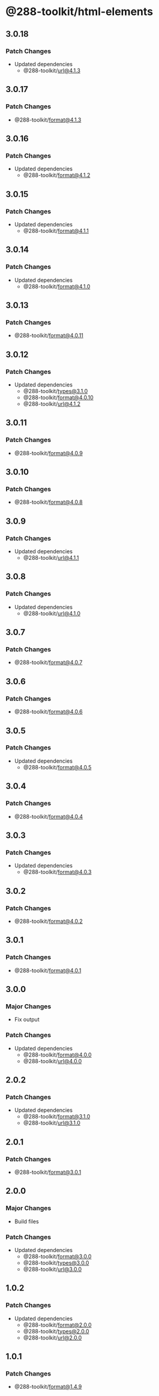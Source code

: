# @288-toolkit/html-elements

## 3.0.18

### Patch Changes

- Updated dependencies
  - @288-toolkit/url@4.1.3

## 3.0.17

### Patch Changes

- @288-toolkit/format@4.1.3

## 3.0.16

### Patch Changes

- Updated dependencies
  - @288-toolkit/format@4.1.2

## 3.0.15

### Patch Changes

- Updated dependencies
  - @288-toolkit/format@4.1.1

## 3.0.14

### Patch Changes

- Updated dependencies
  - @288-toolkit/format@4.1.0

## 3.0.13

### Patch Changes

- @288-toolkit/format@4.0.11

## 3.0.12

### Patch Changes

- Updated dependencies
  - @288-toolkit/types@3.1.0
  - @288-toolkit/format@4.0.10
  - @288-toolkit/url@4.1.2

## 3.0.11

### Patch Changes

- @288-toolkit/format@4.0.9

## 3.0.10

### Patch Changes

- @288-toolkit/format@4.0.8

## 3.0.9

### Patch Changes

- Updated dependencies
  - @288-toolkit/url@4.1.1

## 3.0.8

### Patch Changes

- Updated dependencies
  - @288-toolkit/url@4.1.0

## 3.0.7

### Patch Changes

- @288-toolkit/format@4.0.7

## 3.0.6

### Patch Changes

- @288-toolkit/format@4.0.6

## 3.0.5

### Patch Changes

- Updated dependencies
  - @288-toolkit/format@4.0.5

## 3.0.4

### Patch Changes

- @288-toolkit/format@4.0.4

## 3.0.3

### Patch Changes

- Updated dependencies
  - @288-toolkit/format@4.0.3

## 3.0.2

### Patch Changes

- @288-toolkit/format@4.0.2

## 3.0.1

### Patch Changes

- @288-toolkit/format@4.0.1

## 3.0.0

### Major Changes

- Fix output

### Patch Changes

- Updated dependencies
  - @288-toolkit/format@4.0.0
  - @288-toolkit/url@4.0.0

## 2.0.2

### Patch Changes

- Updated dependencies
  - @288-toolkit/format@3.1.0
  - @288-toolkit/url@3.1.0

## 2.0.1

### Patch Changes

- @288-toolkit/format@3.0.1

## 2.0.0

### Major Changes

- Build files

### Patch Changes

- Updated dependencies
  - @288-toolkit/format@3.0.0
  - @288-toolkit/types@3.0.0
  - @288-toolkit/url@3.0.0

## 1.0.2

### Patch Changes

- Updated dependencies
  - @288-toolkit/format@2.0.0
  - @288-toolkit/types@2.0.0
  - @288-toolkit/url@2.0.0

## 1.0.1

### Patch Changes

- @288-toolkit/format@1.4.9
